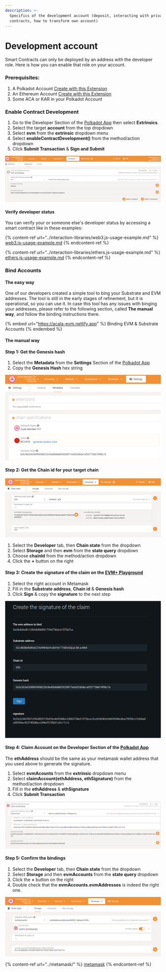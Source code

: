 ```yaml
---
description: >-
  Specifics of the development account (deposit, interacting with private
  contracts, how to transform own account)
---
```


# Development account

Smart Contracts can only be deployed by an address with the developer role.  Here is how you can enable that role on your account.

### Prerequisites:&#x20;

1. A Polkadot Account [Create with this Extension](https://polkadot.js.org/extension/)
2. An Ethereum Account [Create with this Extension](https://metamask.io/download/)
3. Some ACA or KAR in your Polkadot Account

### Enable Contract Development

1. Go to the Developer Section of the [Polkadot App](https://polkadot.js.org/apps/?rpc=wss%3A%2F%2Fmandala-tc7-rpcnode.aca-dev.network%2Fws#/extrinsics) then select **Extrinsics**.
2. Select the target **account** from the top dropdown
3. Select **evm** from the **extrinsic** dropdown menu
4. Select **enableContractDevelopment()** from the method/action dropdown
5. Click **Submit Transaction** & **Sign and Submit**

![Developer > Extrinsic > Submission > evm > enableContractDevelopment()](<../../.gitbook/assets/image (21).png>)

#### Verify developer status

You can verify your or someone else's developer status by accessing a smart contract like in these examples:

{% content-ref url="../interaction-libraries/web3.js-usage-example.md" %}
[web3.js-usage-example.md](../interaction-libraries/web3.js-usage-example.md)
{% endcontent-ref %}

{% content-ref url="../interaction-libraries/ethers.js-usage-example.md" %}
[ethers.js-usage-example.md](../interaction-libraries/ethers.js-usage-example.md)
{% endcontent-ref %}

### Bind Accounts

#### The easy way

One of our developers created a simple tool to bing your Substrate and EVM addresses. The tool is still in the early stages of refinement, but it is operational, so you can use it. In case this tool has any issues with binging your addresses, please refer to the following section, called **The manual way**, and follow the binding instructions there.

{% embed url="https://acala-evm.netlify.app" %}
Binding EVM & Substrate Accounts
{% endembed %}

#### The manual way

#### Step 1: Get the Genesis hash

1. Select the **Metadata** from the **Settings** Section of the [Polkadot App](https://polkadot.js.org/apps/?rpc=wss%3A%2F%2Fmandala-tc7-rpcnode.aca-dev.network%2Fws#/settings/metadata)
2. Copy the **Genesis Hash** hex string

![Step 1: Getting the Genesis hash](<../../.gitbook/assets/image (5).png>)

#### Step 2: Get the Chain id for your target chain

![Developer > Chain state > Storage > evm > chainId](<../../.gitbook/assets/image (30).png>)

1. Select the **Developer** tab, then **Chain state** from the dropdown
2. Select **Storage** and then **evm** from the **state query** dropdown
3. Choose **chainId** from  the method/action dropdown
4. Click the **+** button on the right

#### Step 3: Create the signature of the claim on the [EVM+ Playground](https://evm.acala.network/#/Bind%20Account)

1. Select the right account in Metamask
2. Fill in the **Substrate address**, **Chain id** & **Genesis hash**
3. Click **Sign** & copy the **signature** to the next step

![Step 2: Create the signature of the claim ](<../../.gitbook/assets/image (27).png>)

#### Step 4: Claim Account on the Developer Section of the [Polkadot App](https://polkadot.js.org/apps/?rpc=wss%3A%2F%2Fmandala-tc7-rpcnode.aca-dev.network%2Fws#/extrinsics)

The **ethAddress** should be the same as your metamask wallet address that you used above to generate the signature.

1. Select **evmAcounts** from the **extrinsic** dropdown menu
2. Select **claimAccount(ethAddress, ethSignature)** from the method/action dropdown
3. Fill in the **ethAddress** & **ethSignature**
4. Click **Submit Transaction**

![Step 3: Fill in eth Address and eth Signature](<../../.gitbook/assets/image (52).png>)

#### Step 5: Confirm the bindings

1. Select the **Developer** tab, then **Chain state** from the dropdown
2. Select **Storage** and then **evmAccounts** from the **state query** dropdown
3. Click the **+** button on the right
4. Double check that the **evmAccounts.evmAddresses** is indeed the right one.

![Developer > Chain state > Storage > evmAccounts > evmAddresses](<../../.gitbook/assets/image (42).png>)

{% content-ref url="../metamask/" %}
[metamask](../metamask/)
{% endcontent-ref %}
